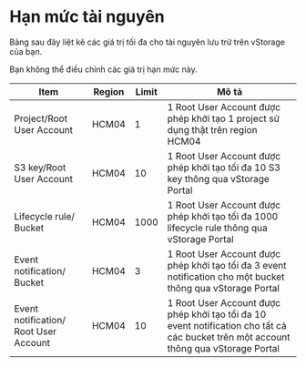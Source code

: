 # Hạn mức tài nguyên

Bảng sau đây liệt kê các giá trị tối đa cho tài nguyên lưu trữ trên vStorage  của bạn.

Bạn không thể điều chỉnh các giá trị hạn mức này.

| Item | Region | Limit | Mô tả |
| --- | --- | --- | --- |
| Project/Root User Account | HCM04 | 1 | 1 Root User Account được phép khởi tạo 1 project sử dụng thật trên region HCM04 |
| S3 key/Root User Account | HCM04 | 10 | 1 Root User Account được phép khởi tạo tối đa 10 S3 key thông qua vStorage Portal |
| Lifecycle rule/ Bucket | HCM04 | 1000 | 1 Root User Account được phép khởi tạo tối đa 1000 lifecycle rule thông qua vStorage Portal |
| Event notification/ Bucket | HCM04 | 3 | 1 Root User Account được phép khởi tạo tối đa 3 event notification cho một bucket thông qua vStorage Portal |
| Event notification/ Root User Account | HCM04 | 10 | 1 Root User Account được phép khởi tạo tối đa 10 event notification cho tất cả các bucket trên một account thông qua vStorage Portal |
